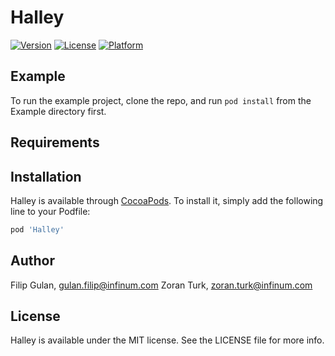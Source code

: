 # Halley

[![Version](https://img.shields.io/cocoapods/v/Halley.svg?style=flat)](https://cocoapods.org/pods/Halley)
[![License](https://img.shields.io/cocoapods/l/Halley.svg?style=flat)](https://cocoapods.org/pods/Halley)
[![Platform](https://img.shields.io/cocoapods/p/Halley.svg?style=flat)](https://cocoapods.org/pods/Halley)

## Example

To run the example project, clone the repo, and run `pod install` from the Example directory first.

## Requirements

## Installation

Halley is available through [CocoaPods](https://cocoapods.org). To install
it, simply add the following line to your Podfile:

```ruby
pod 'Halley'
```

## Author

Filip Gulan, gulan.filip@infinum.com
Zoran Turk, zoran.turk@infinum.com

## License

Halley is available under the MIT license. See the LICENSE file for more info.
